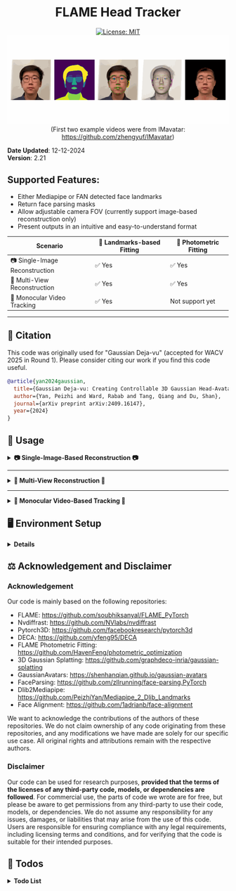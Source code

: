 <h1 align="center"><b>FLAME Head Tracker</b></h1>

<div align="center"> 
  <a href="https://opensource.org/licenses/MIT">
    <img src="https://img.shields.io/badge/License-MIT-yellow.svg" alt="License: MIT">
  </a>
</div>

<div align="center"> 
  <b><img src="./assets/demo.gif" alt="drawing" width="600"/></b>
  <br>
  (First two example videos were from IMavatar: <a href="https://github.com/zhengyuf/IMavatar">https://github.com/zhengyuf/IMavatar</a>)
</div>

**Date Updated**: 12-12-2024  
**Version**: 2.21


## Supported Features:

- Either Mediapipe or FAN detected face landmarks
- Return face parsing masks
- Allow adjustable camera FOV (currently support image-based reconstruction only) 
- Present outputs in an intuitive and easy-to-understand format

| Scenario                        | 🙂 Landmarks-based Fitting  | 🔆 Photometric Fitting  |
|---------------------------------|-----------------------------|--------------------------|
| 📷 Single-Image Reconstruction | ✅ Yes | ✅ Yes |
| 📸 Multi-View Reconstruction   | ✅ Yes | ✅ Yes |
| 🎥 Monocular Video Tracking    | ✅ Yes | Not support yet |


---





## 🧸 Citation

This code was originally used for "Gaussian Deja-vu" (accepted for WACV 2025 in Round 1). Please consider citing our work if you find this code useful.

```bibtex
@article{yan2024gaussian,
  title={Gaussian Deja-vu: Creating Controllable 3D Gaussian Head-Avatars with Enhanced Generalization and Personalization Abilities},
  author={Yan, Peizhi and Ward, Rabab and Tang, Qiang and Du, Shan},
  journal={arXiv preprint arXiv:2409.16147},
  year={2024}
}
```








## 🦖 Usage


<details>
  <summary><b>📷 Single-Image-Based Reconstruction 📷</b></summary>

Please follow the example in: ```./Example_single-image-reconstruction.ipynb```

```python
from tracker_base import Tracker

tracker_cfg = {
    'mediapipe_face_landmarker_v2_path': './models/face_landmarker_v2_with_blendshapes.task',
    'flame_model_path': './models/FLAME2020/generic_model.pkl',
    'flame_lmk_embedding_path': './models/landmark_embedding.npy',
    'tex_space_path': './models/FLAME_albedo_from_BFM.npz',
    'face_parsing_model_path': './utils/face_parsing/79999_iter.pth',
    'uv_coord_mapping_file_path': './models/uv2vert_256.npy',
    'template_mesh_file_path': './models/head_template.obj',
    'result_img_size': 512,
    'device': device,
}

tracker = Tracker(tracker_cfg)

ret_dict = tracker.load_image_and_run(img_path, realign=True, photometric_fitting=False)
```

The result ```ret_dict``` contains the following data:

- **vertices** `(5023, 3)`  
  The reconstructed FLAME mesh vertices (including expression).  
- **shape** `(1, 100)`  
  The FLAME shape code.  
- **exp** `(1, 50)`  
  The FLAME expression code.  
- **pose** `(1, 6)`  
  The FLAME head (first 3 values) and jaw (last 3 values) poses.  
- **eye_pose** `(1, 6)`  
  The FLAME eyeball poses.  
- **tex** `(1, 50)`  
  The FLAME parametric texture code.  
- **light** `(1, 9, 3)`  
  The estimated SH lighting coefficients.  
- **cam** `(6,)`  
  The estimated 6DoF camera pose (yaw, pitch, roll, x, y, z).  
- **img_rendered** `(256, 256, 3)`  
  Rendered shape on top of the original image (for visualization purposes only).  
- **mesh_rendered** `(256, 256, 3)`  
  Rendered mesh shape with landmarks (for visualization purposes only).  
- **img** `(512, 512, 3)`  
  The image on which the FLAME model was fit.  
- **img_aligned** `(512, 512, 3)`  
  The aligned image.  
- **parsing** `(512, 512, 3)`  
  The face semantic parsing result of `img`.  
- **parsing_aligned** `(512, 512, 3)`  
  The face semantic parsing result of `img_aligned`.  
- **lmks_dense** `(478, 2)`  
  The 478 dense face landmarks from Mediapipe.  
- **lmks_68** `(68, 2)`  
  The 68 Dlib format face landmarks.  
- **blendshape_scores** `(52,)`  
  The facial expression blendshape scores from Mediapipe. 


### Example Reconstruction Result (realign=True):

![](./assets/single_image_fitting_1.png)

### Example Reconstruction Result (realign=False):

![](./assets/single_image_fitting_2.png)

</details>


---


<details>
  <summary><b>📸 Multi-View Reconstruction 📸</b></summary>

Please follow the example in: ```./Example_multi-view-reconstruction.ipynb```


The result ```ret_dict``` contains the following data:

- **vertices** `(5023, 3)`  
  The reconstructed canonical FLAME mesh vertices (including expression).  
- **shape** `(1, 100)`  
  The FLAME canonical shape code.  
- **exp** `(1, 50)`  
  The FLAME canonical expression code.  
- **pose** `(1, 6)`  
  The FLAME canonical head (first 3 values) and jaw (last 3 values) poses.  
- **eye_pose** `(1, 6)`  
  The FLAME canonical eyeball poses.  
- **tex** `(1, 50)`  
  The FLAME canonical parametric texture code.  
- **light** `(1, 9, 3)`  
  The estimated canonical SH lighting coefficients.  
- **cam** `N*(6,)`  
  The estimated 6DoF camera pose (yaw, pitch, roll, x, y, z) for each view.  
- **img_rendered** `N*(256, 256, 3)`  
  Rendered shapes on top of the original images (for visualization purposes only).  
- **mesh_rendered** `N*(256, 256, 3)`  
  Rendered mesh shapes with landmarks (for visualization purposes only).  
- **img** `N*(512, 512, 3)`  
  The images (views) on which the FLAME model was fit.  
- **img_aligned** `N*(512, 512, 3)`  
  The aligned images.  
- **parsing** `N*(512, 512, 3)`  
  The face semantic parsing results of `img`.  
- **parsing_aligned** `N*(512, 512, 3)`  
  The face semantic parsing results of `img_aligned`.

</details>

---

<details>
  <summary><b>🎥 Monocular Video-Based Tracking 🎥</b></summary>

Please follow the example in: ```./Example_video-reconstruction.ipynb```

```python
from tracker_video import track_video

tracker_cfg = {
    'mediapipe_face_landmarker_v2_path': './models/face_landmarker_v2_with_blendshapes.task',
    'flame_model_path': './models/FLAME2020/generic_model.pkl',
    'flame_lmk_embedding_path': './models/landmark_embedding.npy',
    'tex_space_path': './models/FLAME_albedo_from_BFM.npz',
    'face_parsing_model_path': './utils/face_parsing/79999_iter.pth',
    'uv_coord_mapping_file_path': './models/uv2vert_256.npy',
    'template_mesh_file_path': './models/head_template.obj',
    'result_img_size': 512,
    'device': device,
    ## following are used for video tracking
    'original_fps': 60,       # input video fps
    'subsample_fps': 30,      # subsample fps
    'video_path': './assets/IMG_2647.MOV',  # example video
    'save_path': './output',  # tracking result save path
    'use_kalman_filter': False, # whether to use Kalman filter
    'kalman_filter_measurement_noise_factor': 1e-5, # measurement noise level in Kalman filter 
    'kalman_filter_process_noise_factor': 1e-5,     # process noise level in Kalman filter 
}

## Note that, the first frame will take longer time to process
track_video(tracker_cfg)
```

The results will be saved to the ```save_path```. The reconstruction result of each frame will be saved to the corresponding ```[frame_id].npy``` file. 

</details>












## 🖥️ Environment Setup


<details>
  <summary><b>Details</b></summary>

### Prerequisites:

- **GPU**: Nvidia GPU with >= 6GB memory (recommend > 8GB). I tested the code on Nvidia A6000 (48GB) GPU.
- **OS**: Ubuntu Linux (tested on 22.04 LTS and 24.04 LTS), I haven't tested the code on Windows.

### Step 1: Create a conda environment. 

```
conda create --name tracker -y python=3.10
conda activate tracker
```

### Step 2: Install necessary libraries.

#### Nvidia CUDA compiler (11.7)

```
conda install -c "nvidia/label/cuda-11.7.1" cuda-toolkit ninja

# (Linux only) ----------
ln -s "$CONDA_PREFIX/lib" "$CONDA_PREFIX/lib64"  # to avoid error "/usr/bin/ld: cannot find -lcudart"

# Install NVCC (optional, if the NVCC is not installed successfully try this)
conda install -c conda-forge cudatoolkit=11.7 cudatoolkit-dev=11.7
```

After install, check NVCC version (should be 11.7):

```
nvcc --version
```

#### PyTorch (2.0 with CUDA)

```
pip install torch==2.0.1 torchvision --index-url https://download.pytorch.org/whl/cu117
```

Now let's test if PyTorch is able to access CUDA device, the result should be ```True```:

```
python -c "import torch; print(torch.cuda.is_available())"
```

#### Some Python packages

```
pip install -r requirements.txt
```

#### Nvidia Differentiable Rasterization: nvdiffrast

**Note that**, we use nvdiffrast version **0.3.1**, other versions may also work but not promised.

```
# Download the nvdiffrast from their official Github repo
git clone https://github.com/NVlabs/nvdiffrast

# Go to the downloaded directory
cd nvdiffrast

# Install the package
pip install .

# Change the directory back
cd ..
```

#### Pytorch3D

**Note that**, we use pytorch3d version **0.7.8**, other versions may also work but not promised.

Installing pytorch3d may take a bit of time.

```
# Download Pytorch3D from their official Github repo
git clone https://github.com/facebookresearch/pytorch3d

# Go to the downloaded directory
cd pytorch3d

# Install the package
pip install .

# Change the directory back
cd ..
```

#### Troubleshoot

Note that the NVCC needs g++ < 12:
```
sudo update-alternatives --install /usr/bin/gcc gcc /usr/bin/gcc-11 50
sudo update-alternatives --install /usr/bin/g++ g++ /usr/bin/g++-11 50
sudo update-alternatives --install /usr/bin/c++ c++ /usr/bin/g++-11 50
```

If there is problem with **nvdiffrast**, check whether it is related to the EGL header file in the error message. If it is, install the EGL Development Libraries (for Ubuntu/Debian-based systems):
```
sudo apt-get update
sudo apt-get install libegl1-mesa-dev
```
Then, uninstall nvdiffrast and reinstall it.


### Step 3: Download some necessary model files.

Because of copyright concerns, we cannot re-share any of the following model files. Please follow the instructions to download the necessary model file.

#### FLAME and DECA

- Download ```FLAME 2020 (fixed mouth, improved expressions, more data)``` from https://flame.is.tue.mpg.de/ and extract to ```./models/FLAME2020```
- Download the files from: https://github.com/yfeng95/DECA/tree/master/data, and place at ```./models/```
- Follow https://github.com/TimoBolkart/BFM_to_FLAME to generate the ```FLAME_albedo_from_BFM.npz``` file and place at ```./models/```
- Download ```deca_model.tar``` from https://docs.google.com/uc?export=download&id=1rp8kdyLPvErw2dTmqtjISRVvQLj6Yzje, and place at ```./models/```

#### Mediapipe

- Download ```face_landmarker.task``` from https://storage.googleapis.com/mediapipe-models/face_landmarker/face_landmarker/float16/1/face_landmarker.task, rename as ```face_landmarker_v2_with_blendshapes.task```, and save at ```./models/```


The final structure of ```./models/``` is:

```
./models
    ├── deca_model.tar
    ├── face_landmarker_v2_with_blendshapes.task
    ├── fixed_displacement_256.npy
    ├── FLAME2020
    │   ├── female_model.pkl
    │   ├── generic_model.pkl
    │   ├── male_model.pkl
    │   └── Readme.pdf
    ├── FLAME_albedo_from_BFM.npz
    ├── head_template.obj
    ├── landmark_embedding.npy
    ├── mean_texture.jpg
    ├── placeholder.txt
    ├── texture_data_256.npy
    ├── uv_face_eye_mask.png
    └── uv_face_mask.png
```

</details>













## ⚖️ Acknowledgement and Disclaimer

### Acknowledgement

Our code is mainly based on the following repositories:

- FLAME: https://github.com/soubhiksanyal/FLAME_PyTorch
- Nvdiffrast: https://github.com/NVlabs/nvdiffrast
- Pytorch3D: https://github.com/facebookresearch/pytorch3d
- DECA: https://github.com/yfeng95/DECA
- FLAME Photometric Fitting: https://github.com/HavenFeng/photometric_optimization
- 3D Gaussian Splatting: https://github.com/graphdeco-inria/gaussian-splatting
- GaussianAvatars: https://shenhanqian.github.io/gaussian-avatars
- FaceParsing: https://github.com/zllrunning/face-parsing.PyTorch
- Dlib2Mediapipe: https://github.com/PeizhiYan/Mediapipe_2_Dlib_Landmarks
- Face Alignment: https://github.com/1adrianb/face-alignment 

We want to acknowledge the contributions of the authors of these repositories. We do not claim ownership of any code originating from these repositories, and any modifications we have made are solely for our specific use case. All original rights and attributions remain with the respective authors.

### Disclaimer

Our code can be used for research purposes, **provided that the terms of the licenses of any third-party code, models, or dependencies are followed**. For commercial use, the parts of code we wrote are for free, but please be aware to get permissions from any third-party to use their code, models, or dependencies. We do not assume any responsibility for any issues, damages, or liabilities that may arise from the use of this code. Users are responsible for ensuring compliance with any legal requirements, including licensing terms and conditions, and for verifying that the code is suitable for their intended purposes.





## 📃 Todos
<details>
  <summary><b>Todo List</b></summary>

- [x] Improve video tracking speed. (addressed in v1.01)  
- [x] Add Kalman filter for temporal camera pose smoothing. (addressed in v1.1)  
- [x] Add support for photometric fitting. (addressed in v2.0)  
- [x] Add support for multi-view fitting. (addressed in v2.1)  
- [ ] Add ear landmarks detection module, and include ear landmarks during the fitting process.
- [ ] Temporal smooth in the face alignment and cropping.  

</details>




